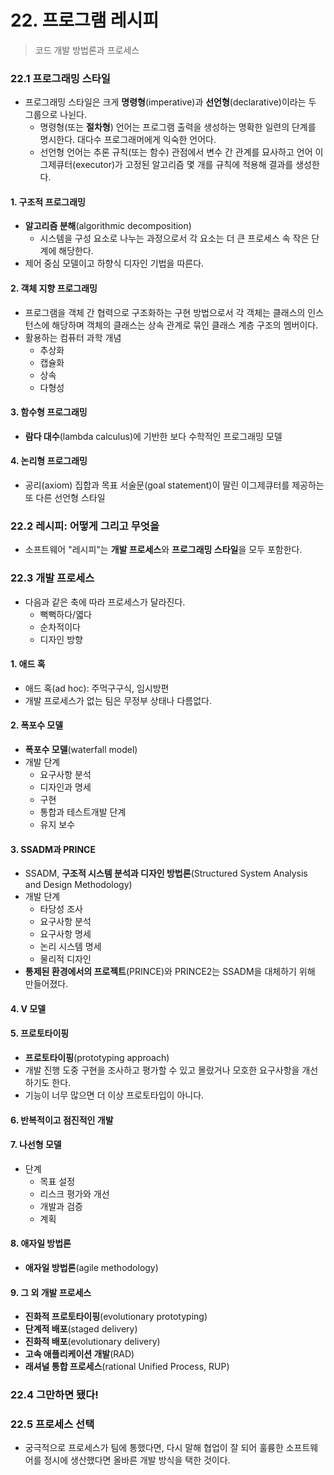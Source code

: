 # 22. 프로그램 레시피

> 코드 개발 방법론과 프로세스



### 22.1 프로그래밍 스타일

- 프로그래밍 스타일은 크게 **명령형**(imperative)과 **선언형**(declarative)이라는 두 그룹으로 나뉜다.
  - 명령형(또는 **절차형**) 언어는 프로그램 출력을 생성하는 명확한 일련의 단계를 명시한다. 대다수 프로그래머에게 익숙한 언어다.
  - 선언형 언어는 추론 규칙(또는 함수) 관점에서 변수 간 관계를 묘사하고 언어 이그제큐터(executor)가 고정된 알고리즘 몇 개를 규칙에 적용해 결과를 생성한다.

#### 1. 구조적 프로그래밍

- **알고리즘 분해**(algorithmic decomposition)
  - 시스템을 구성 요소로 나누는 과정으로서 각 요소는 더 큰 프로세스 속 작은 단계에 해당한다.
- 제어 중심 모델이고 하향식 디자인 기법을 따른다.

#### 2. 객체 지향 프로그래밍

- 프로그램을 객체 간 협력으로 구조화하는 구현 방법으로서 각 객체는 클래스의 인스턴스에 해당하며 객체의 클래스는 상속 관계로 묶인 클래스 계층 구조의 멤버이다.
- 활용하는 컴퓨터 과학 개념
  - 추상화
  - 캡슐화
  - 상속
  - 다형성

#### 3. 함수형 프로그래밍

- **람다 대수**(lambda calculus)에 기반한 보다 수학적인 프로그래밍 모델

#### 4. 논리형 프로그래밍

- 공리(axiom) 집합과 목표 서술문(goal statement)이 딸린 이그제큐터를 제공하는 또 다른 선언형 스타일



### 22.2 레시피: 어떻게 그리고 무엇을

- 소프트웨어 "레시피"는 **개발 프로세스**와 **프로그래밍 스타일**을 모두 포함한다.



### 22.3 개발 프로세스

- 다음과 같은 축에 따라 프로세스가 달라진다.
  - 뻑뻑하다/엷다
  - 순차적이다
  - 디자인 방향

#### 1. 애드 혹

- 애드 혹(ad hoc): 주먹구구식, 임시방편
- 개발 프로세스가 없는 팀은 무정부 상태나 다름없다.

#### 2. 폭포수 모델

- **폭포수 모델**(waterfall model)
- 개발 단계
  - 요구사항 분석
  - 디자인과 명세
  - 구현
  - 통합과 테스트개발 단계
  - 유지 보수

#### 3. SSADM과 PRINCE

- SSADM, **구조적 시스템 분석과 디자인 방법론**(Structured System Analysis and Design Methodology)
- 개발 단계
  - 타당성 조사
  - 요구사항 분석
  - 요구사항 명세
  - 논리 시스템 명세
  - 물리적 디자인
- **통제된 환경에서의 프로젝트**(PRINCE)와 PRINCE2는 SSADM을 대체하기 위해 만들어졌다.

#### 4. V 모델

#### 5. 프로토타이핑

- **프로토타이핑**(prototyping approach)
- 개발 진행 도중 구현을 조사하고 평가할 수 있고 몰랐거나 모호한 요구사항을 개선하기도 한다.
- 기능이 너무 많으면 더 이상 프로토타입이 아니다.

#### 6. 반복적이고 점진적인 개발

#### 7. 나선형 모델

- 단계
  - 목표 설정
  - 리스크 평가와 개선
  - 개발과 검증
  - 계획

#### 8. 애자일 방법론

- **애자일 방법론**(agile methodology)

#### 9. 그 외 개발 프로세스

- **진화적 프로토타이핑**(evolutionary prototyping)
- **단계적 배포**(staged delivery)
- **진화적 배포**(evolutionary delivery)
- **고속 애플리케이션 개발**(RAD)
- **래셔널 통합 프로세스**(rational Unified Process, RUP)



### 22.4 그만하면 됐다!



### 22.5 프로세스 선택

- 궁극적으로 프로세스가 팀에 통했다면, 다시 말해 협업이 잘 되어 훌륭한 소프트웨어를 정시에 생산했다면 올바른 개발 방식을 택한 것이다.

